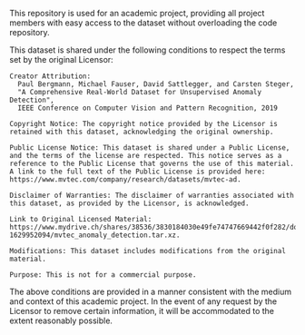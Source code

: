 
This repository is used for an academic project, providing all project members with easy access to the dataset without overloading the code repository.


This dataset is shared under the following conditions to respect the terms set by the original Licensor:

    Creator Attribution: 
      Paul Bergmann, Michael Fauser, David Sattlegger, and Carsten Steger,
      "A Comprehensive Real-World Dataset for Unsupervised Anomaly Detection",
      IEEE Conference on Computer Vision and Pattern Recognition, 2019

    Copyright Notice: The copyright notice provided by the Licensor is retained with this dataset, acknowledging the original ownership.

    Public License Notice: This dataset is shared under a Public License, and the terms of the license are respected. This notice serves as a reference to the Public License that governs the use of this material. A link to the full text of the Public License is provided here: https://www.mvtec.com/company/research/datasets/mvtec-ad.

    Disclaimer of Warranties: The disclaimer of warranties associated with this dataset, as provided by the Licensor, is acknowledged.

    Link to Original Licensed Material: https://www.mydrive.ch/shares/38536/3830184030e49fe74747669442f0f282/download/420938113-1629952094/mvtec_anomaly_detection.tar.xz.

    Modifications: This dataset includes modifications from the original material.

    Purpose: This is not for a commercial purpose.


The above conditions are provided in a manner consistent with the medium and context of this academic project. In the event of any request by the Licensor to remove certain information, it will be accommodated to the extent reasonably possible.
